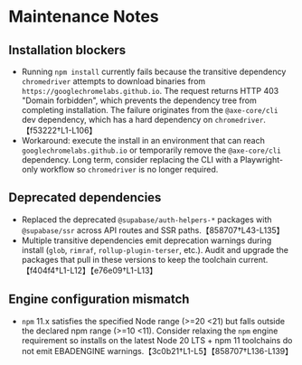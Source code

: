 # Maintenance Notes

## Installation blockers
- Running `npm install` currently fails because the transitive dependency `chromedriver` attempts to download binaries from `https://googlechromelabs.github.io`. The request returns HTTP 403 "Domain forbidden", which prevents the dependency tree from completing installation. The failure originates from the `@axe-core/cli` dev dependency, which has a hard dependency on `chromedriver`.【f53222†L1-L106】
- Workaround: execute the install in an environment that can reach `googlechromelabs.github.io` or temporarily remove the `@axe-core/cli` dependency. Long term, consider replacing the CLI with a Playwright-only workflow so `chromedriver` is no longer required.

## Deprecated dependencies
- Replaced the deprecated `@supabase/auth-helpers-*` packages with `@supabase/ssr` across API routes and SSR paths.【858707†L43-L135】
- Multiple transitive dependencies emit deprecation warnings during install (`glob`, `rimraf`, `rollup-plugin-terser`, etc.). Audit and upgrade the packages that pull in these versions to keep the toolchain current.【f404f4†L1-L12】【e76e09†L1-L13】

## Engine configuration mismatch
- `npm` 11.x satisfies the specified Node range (>=20 <21) but falls outside the declared npm range (>=10 <11). Consider relaxing the `npm` engine requirement so installs on the latest Node 20 LTS + npm 11 toolchains do not emit EBADENGINE warnings.【3c0b21†L1-L5】【858707†L136-L139】
